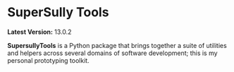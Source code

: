 SuperSully Tools
================

**Latest Version:** 13.0.2

**SupersullyTools** is a Python package that brings together a suite of utilities and helpers across several domains of
software development; this is my personal prototyping toolkit.
